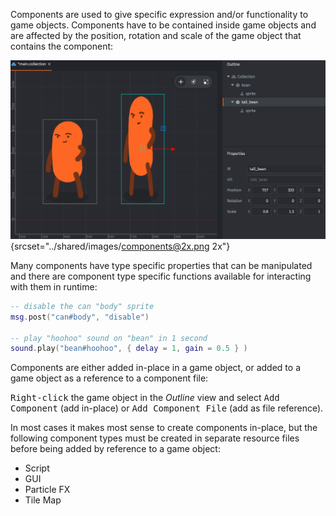 Components are used to give specific expression and/or functionality to game objects. Components have to be contained inside game objects and are affected by the position, rotation and scale of the game object that contains the component:

![Components](../shared/images/components.png){srcset="../shared/images/components@2x.png 2x"}

Many components have type specific properties that can be manipulated and there are component type specific functions available for interacting with them in runtime:

```lua
-- disable the can "body" sprite
msg.post("can#body", "disable")

-- play "hoohoo" sound on "bean" in 1 second
sound.play("bean#hoohoo", { delay = 1, gain = 0.5 } )
```

Components are either added in-place in a game object, or added to a game object as a reference to a component file:

<kbd>Right-click</kbd> the game object in the *Outline* view and select <kbd>Add Component</kbd> (add in-place) or <kbd>Add Component File</kbd> (add as file reference).

In most cases it makes most sense to create components in-place, but the following component types must be created in separate resource files before being added by reference to a game object:

* Script
* GUI
* Particle FX
* Tile Map
